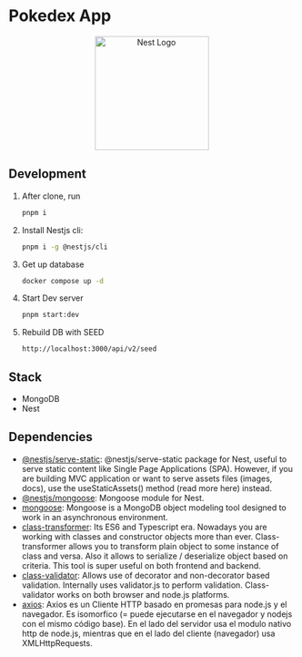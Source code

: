 # Pokedex App

<p align="center">
  <a href="http://nestjs.com/" target="blank">
    <img src="https://nestjs.com/img/logo-small.svg" width="200" alt="Nest Logo"/>
   </a>
</p>

## Development

1. After clone, run

   ```sh
   pnpm i
   ```

2. Install Nestjs cli:

   ```sh
   pnpm i -g @nestjs/cli
   ```

3. Get up database

   ```sh
   docker compose up -d
   ```

4. Start Dev server

   ```sh
   pnpm start:dev
   ```

5. Rebuild DB with SEED

   ```http
   http://localhost:3000/api/v2/seed
   ```

## Stack

- MongoDB
- Nest

## Dependencies

- [@nestjs/serve-static](https://www.npmjs.com/package/@nestjs/serve-static): @nestjs/serve-static package for Nest, useful to serve static content like Single Page Applications (SPA). However, if you are building MVC application or want to serve assets files (images, docs), use the useStaticAssets() method (read more here) instead.
- [@nestjs/mongoose](https://www.npmjs.com/package/@nestjs/mongoose): Mongoose module for Nest.
- [mongoose](https://www.npmjs.com/package/mongoose): Mongoose is a MongoDB object modeling tool designed to work in an asynchronous environment.
- [class-transformer](https://www.npmjs.com/package/class-transformer): Its ES6 and Typescript era. Nowadays you are working with classes and constructor objects more than ever. Class-transformer allows you to transform plain object to some instance of class and versa. Also it allows to serialize / deserialize object based on criteria. This tool is super useful on both frontend and backend.
- [class-validator](https://www.npmjs.com/package/class-validator): Allows use of decorator and non-decorator based validation. Internally uses validator.js to perform validation. Class-validator works on both browser and node.js platforms.
- [axios](https://www.npmjs.com/package/axios): Axios es un Cliente HTTP basado en promesas para node.js y el navegador. Es isomorfico (= puede ejecutarse en el navegador y nodejs con el mismo código base). En el lado del servidor usa el modulo nativo http de node.js, mientras que en el lado del cliente (navegador) usa XMLHttpRequests.
